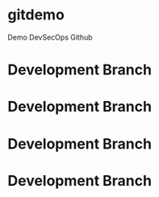 # gitdemo
Demo DevSecOps Github
# Development Branch
# Development Branch
# Development Branch
# Development Branch
